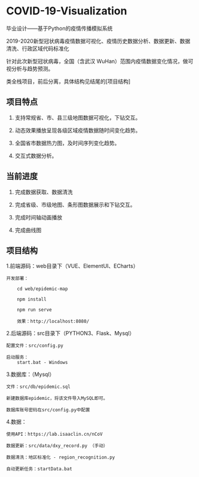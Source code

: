 # COVID-19-Visualization
毕业设计——基于Python的疫情传播模拟系统

2019-2020新型冠状病毒疫情数据可视化、疫情历史数据分析、数据更新、数据清洗、行政区域代码标准化

针对此次新型冠状病毒，全国（含武汉 WuHan）范围内疫情数据变化情况，做可视分析与趋势预测。

类全栈项目，前后分离，具体结构见结尾的[项目结构]

## 项目特点

1. 支持常规省、市、县三级地图数据可视化，下钻交互。

2. 动态效果播放呈现各级区域疫情数据随时间变化趋势。

3. 全国省市数据热力图，及时间序列变化趋势。

4. 交互式数据分析。


## 当前进度

1. 完成数据获取、数据清洗

2. 完成省级、市级地图、条形图数据展示和下钻交互。

3. 完成时间轴动画播放

4. 完成曲线图


## 项目结构

1.前端源码：web目录下（VUE、ElementUI、ECharts）

	开发部署：
		
		cd web/epidemic-map
		
		npm install
		
		npm run serve
		
		效果：http://localhost:8080/
	
	

2.后端源码：src目录下（PYTHON3、Flask、Mysql）

	配置文件：src/config.py	
	
	启动服务：
		start.bat - Windows
		

3.数据库：（Mysql）
	
	文件：src/db/epidemic.sql
	
	新建数据库epidemic，将该文件导入MySQL即可。
	
	数据库账号密码在src/config.py中配置
	

4.数据：
	
	使用API：https://lab.isaaclin.cn/nCoV
	
	数据更新：src/data/dxy_record.py （手动）
	
	数据清洗：地区标准化 - region_recognition.py
	
	自动更新任务：startData.bat
	

